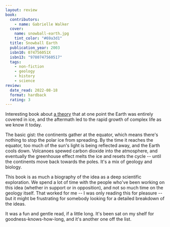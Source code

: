 ```yaml
---
layout: review
book:
  contributors:
    - name: Gabrielle Walker
  cover:
    name: snowball-earth.jpg
    tint_color: "#69a3d1"
  title: Snowball Earth
  publication_year: 2003
  isbn10: 074756051X
  isbn13: "9780747560517"
  tags:
    - non-fiction
    - geology
    - history
    - science
review:
  date_read: 2022-08-18
  format: hardback
  rating: 3
---
```


Interesting book about [a theory](https://en.wikipedia.org/wiki/Snowball_Earth) that at one point the Earth was entirely covered in ice, and the aftermath led to the rapid growth of complex life as we know it today.

The basic gist: the continents gather at the equator, which means there's nothing to stop the polar ice from spreading.
By the time it reaches the equator, too much of the sun's light is being reflected away, and the Earth cools down.
Volcanoes spewed carbon dioxide into the atmosphere, and eventually the greenhouse effect melts the ice and resets the cycle -- until the continents move back towards the poles.
It's a mix of geology and biology.

This book is as much a biography of the idea as a deep scientific exploration.
We spend a lot of time with the people who've been working on this idea (whether in support or in opposition), and not so much time on the geology itself.
That worked for me -- I was only reading this for pleasure -- but it might be frustrating for somebody looking for a detailed breakdown of the ideas.

It was a fun and gentle read, if a little long.
It's been sat on my shelf for goodness-knows-how-long, and it's another one off the list.

